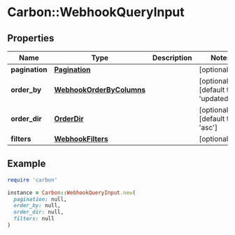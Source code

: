 # Carbon::WebhookQueryInput

## Properties

| Name | Type | Description | Notes |
| ---- | ---- | ----------- | ----- |
| **pagination** | [**Pagination**](Pagination.md) |  | [optional] |
| **order_by** | [**WebhookOrderByColumns**](WebhookOrderByColumns.md) |  | [optional][default to &#39;updated_at&#39;] |
| **order_dir** | [**OrderDir**](OrderDir.md) |  | [optional][default to &#39;asc&#39;] |
| **filters** | [**WebhookFilters**](WebhookFilters.md) |  | [optional] |

## Example

```ruby
require 'carbon'

instance = Carbon::WebhookQueryInput.new(
  pagination: null,
  order_by: null,
  order_dir: null,
  filters: null
)
```

